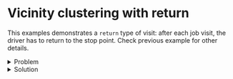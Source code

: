 # Vicinity clustering with return

This examples demonstrates a `return` type of visit: after each job visit, the driver has to return to the stop point.
Check previous example for other details.

<details>
    <summary>Problem</summary><p>

```json
{{#include ../../../../../examples/data/pragmatic/clustering/berlin.vicinity-return.problem.json}}
```

</p></details>

<details>
    <summary>Solution</summary><p>

```json
{{#include ../../../../../examples/data/pragmatic/clustering/berlin.vicinity-return.solution.json}}
```

</p></details>

</br>


<div id="geojson" hidden>
{{#include ../../../../../examples/data/pragmatic/clustering/berlin.vicinity-return.solution.geojson}}
</div>

<div id="map"></div>